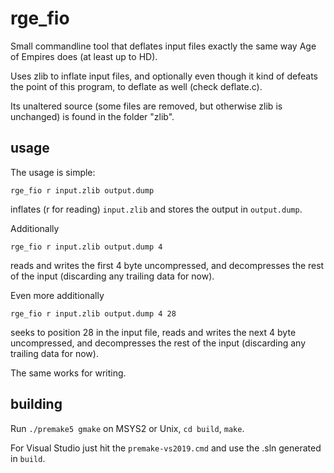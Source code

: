 # rge_fio

Small commandline tool that deflates input files exactly the same way Age of Empires does (at least up to HD).

Uses zlib to inflate input files, and optionally even though it kind of defeats the point of this program, to deflate as well (check deflate.c).

Its unaltered source (some files are removed, but otherwise zlib is unchanged) is found in the folder "zlib".

## usage

The usage is simple:

    rge_fio r input.zlib output.dump

inflates (r for reading) `input.zlib` and stores the output in `output.dump`.

Additionally

    rge_fio r input.zlib output.dump 4

reads and writes the first 4 byte uncompressed, and decompresses the rest of the input (discarding any trailing data for now).

Even more additionally

    rge_fio r input.zlib output.dump 4 28

seeks to position 28 in the input file, reads and writes the next 4 byte uncompressed, and decompresses the rest of the input (discarding any trailing data for now).

The same works for writing.

## building

Run `./premake5 gmake` on MSYS2 or Unix, `cd build`, `make`.

For Visual Studio just hit the `premake-vs2019.cmd` and use the .sln generated in `build`.

